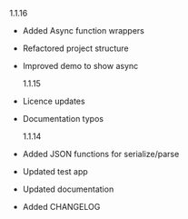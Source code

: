1.1.16

- Added Async function wrappers
- Refactored project structure
- Improved demo to show async

  1.1.15

- Licence updates
- Documentation typos

  1.1.14

- Added JSON functions for serialize/parse
- Updated test app
- Updated documentation
- Added CHANGELOG
